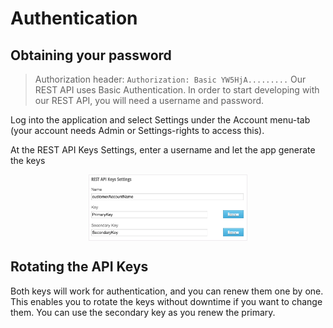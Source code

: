 # Authentication

## Obtaining your password
> Authorization header:
> `Authorization: Basic YW5HjA.........`
Our REST API uses Basic Authentication. In order to start developing with our REST API, you will need a username and password.

Log into the application and select Settings under the Account menu-tab (your account needs Admin or Settings-rights to access this).

At the REST API Keys Settings, enter a username and let the app generate the keys

<img style='width:50%;display:block;border:1px solid #eeebee;margin-left:auto;margin-right:auto;' src='images/authentication.png'/>

## Rotating the API Keys

Both keys will work for authentication, and you can renew them one by one. This enables you to rotate the keys without downtime if you want to change them. You can use the secondary key as you renew the primary.
